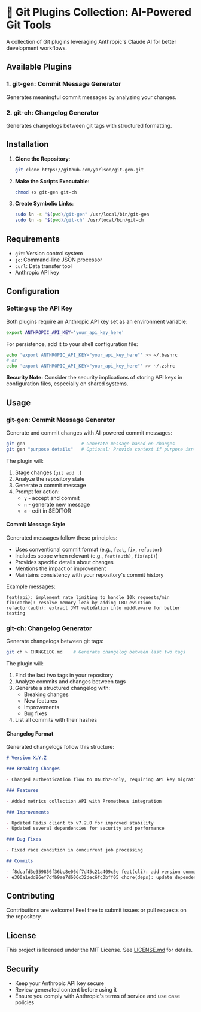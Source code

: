 # 🧩 Git Plugins Collection: AI-Powered Git Tools

A collection of Git plugins leveraging Anthropic's Claude AI for better development workflows.

## Available Plugins

### 1. git-gen: Commit Message Generator

Generates meaningful commit messages by analyzing your changes.

### 2. git-ch: Changelog Generator

Generates changelogs between git tags with structured formatting.

## Installation

1. **Clone the Repository**:

   ```bash
   git clone https://github.com/yarlson/git-gen.git
   ```

2. **Make the Scripts Executable**:

   ```bash
   chmod +x git-gen git-ch
   ```

3. **Create Symbolic Links**:
   ```bash
   sudo ln -s "$(pwd)/git-gen" /usr/local/bin/git-gen
   sudo ln -s "$(pwd)/git-ch" /usr/local/bin/git-ch
   ```

## Requirements

- `git`: Version control system
- `jq`: Command-line JSON processor
- `curl`: Data transfer tool
- Anthropic API key

## Configuration

### Setting up the API Key

Both plugins require an Anthropic API key set as an environment variable:

```bash
export ANTHROPIC_API_KEY='your_api_key_here'
```

For persistence, add it to your shell configuration file:

```bash
echo 'export ANTHROPIC_API_KEY="your_api_key_here"' >> ~/.bashrc
# or
echo 'export ANTHROPIC_API_KEY="your_api_key_here"' >> ~/.zshrc
```

**Security Note:** Consider the security implications of storing API keys in configuration files, especially on shared systems.

## Usage

### git-gen: Commit Message Generator

Generate and commit changes with AI-powered commit messages:

```bash
git gen                     # Generate message based on changes
git gen "purpose details"   # Optional: Provide context if purpose isn't clear from the changes
```

The plugin will:

1. Stage changes (`git add .`)
2. Analyze the repository state
3. Generate a commit message
4. Prompt for action:
   - `y` - accept and commit
   - `n` - generate new message
   - `e` - edit in $EDITOR

#### Commit Message Style

Generated messages follow these principles:

- Uses conventional commit format (e.g., `feat`, `fix`, `refactor`)
- Includes scope when relevant (e.g., `feat(auth)`, `fix(api)`)
- Provides specific details about changes
- Mentions the impact or improvement
- Maintains consistency with your repository's commit history

Example messages:

```
feat(api): implement rate limiting to handle 10k requests/min
fix(cache): resolve memory leak by adding LRU eviction
refactor(auth): extract JWT validation into middleware for better testing
```

### git-ch: Changelog Generator

Generate changelogs between git tags:

```bash
git ch > CHANGELOG.md    # Generate changelog between last two tags
```

The plugin will:

1. Find the last two tags in your repository
2. Analyze commits and changes between tags
3. Generate a structured changelog with:
   - Breaking changes
   - New features
   - Improvements
   - Bug fixes
4. List all commits with their hashes

#### Changelog Format

Generated changelogs follow this structure:

```markdown
# Version X.Y.Z

### Breaking Changes

- Changed authentication flow to OAuth2-only, requiring API key migration

### Features

- Added metrics collection API with Prometheus integration

### Improvements

- Updated Redis client to v7.2.0 for improved stability
- Updated several dependencies for security and performance

### Bug Fixes

- Fixed race condition in concurrent job processing

## Commits

- f8dcafd3e359856f36bc8e06df7d45c21a409c5e feat(cli): add version command
- e300a1edd86ef7dfb9ae7d606c32dec6fc3bff05 chore(deps): update dependencies
```

## Contributing

Contributions are welcome! Feel free to submit issues or pull requests on the repository.

## License

This project is licensed under the MIT License. See [LICENSE.md](LICENSE.md) for details.

## Security

- Keep your Anthropic API key secure
- Review generated content before using it
- Ensure you comply with Anthropic's terms of service and use case policies
